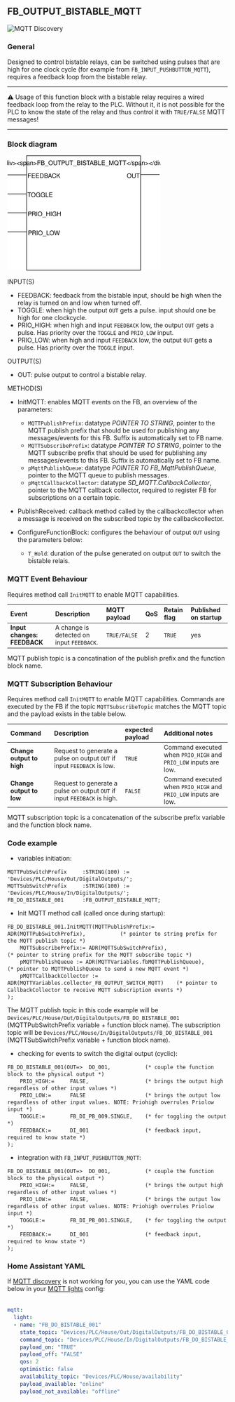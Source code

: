 ## FB_OUTPUT_BISTABLE_MQTT
![MQTT Discovery](https://img.shields.io/badge/MQTT%20Discovery-brightgreen)

### **General**
Designed to control bistable relays, can be switched using pulses that are high for one clock cycle (for example from `FB_INPUT_PUSHBUTTON_MQTT`), requires a feedback loop from the bistable relay.

----------------------------

:warning: Usage of this function block with a bistable relay requires a wired feedback loop from the relay to the PLC. Without it, it is not possible for the PLC to know the state of the relay and thus control it with `TRUE/FALSE` MQTT messages!

----------------------------

### **Block diagram**

<img src="../_img/FB_OUTPUT_BISTABLE_MQTT.svg" width="350">

INPUT(S)
- FEEDBACK: feedback from the bistable input, should be high when the relay is turned on and low when turned off.
- TOGGLE: when high the output `OUT` gets a pulse. input should one be high for one clockcycle.
- PRIO_HIGH: when high and input `FEEDBACK` low, the output `OUT` gets a pulse. Has priority over the `TOGGLE` and `PRIO_LOW` input.
- PRIO_LOW: when high and input `FEEDBACK` low, the output `OUT` gets a pulse. Has priority over the `TOGGLE` input.

OUTPUT(S)
- OUT: pulse output to control a bistable relay. 

METHOD(S)
- InitMQTT: enables MQTT events on the FB, an overview of the parameters:
    - `MQTTPublishPrefix`: datatype *POINTER TO STRING*, pointer to the MQTT publish prefix that should be used for publishing any messages/events for this FB. Suffix is automatically set to FB name. 
    - `MQTTSubscribePrefix`: datatype *POINTER TO STRING*, pointer to the MQTT subscribe prefix that should be used for publishing any messages/events to this FB. Suffix is automatically set to FB name. 
    - `pMqttPublishQueue`: datatype *POINTER TO FB_MqttPublishQueue*, pointer to the MQTT queue to publish messages.
    - `pMqttCallbackCollector`: datatype *SD_MQTT.CallbackCollector*, pointer to the MQTT callback collector, required to register FB for subscriptions on a certain topic.
    
- PublishReceived: callback method called by the callbackcollector when a message is received on the subscribed topic by the callbackcollector.

- ConfigureFunctionBlock: configures the behaviour of output `OUT` using the parameters below:
    - `T_Hold`: duration of the pulse generated on output `OUT` to switch the bistable relais.

### **MQTT Event Behaviour**
Requires method call `InitMQTT` to enable MQTT capabilities.

| Event | Description | MQTT payload | QoS | Retain flag | Published on startup |
|:-------------|:------------------|:------------------|:------------------|:--------------------------|:--------------------------|
| **Input changes: FEEDBACK**   | A change is detected on input `FEEDBACK`. | `TRUE/FALSE` | 2 | `TRUE` | yes

MQTT publish topic is a concatination of the publish prefix and the function block name. 

### **MQTT Subscription Behaviour**
Requires method call `InitMQTT` to enable MQTT capabilities.
Commands are executed by the FB if the topic `MQTTSubscribeTopic` matches the MQTT topic and the payload exists in the table below.

| Command | Description | expected payload | Additional notes | 
|:-------------|:------------------|:------------------|:------------------|
| **Change output to high** | Request to generate a pulse on output `OUT` if input `FEEDBACK` is low. | `TRUE` | Command executed when `PRIO_HIGH` and `PRIO_LOW` inputs are low.
| **Change output to low** | Request to generate a pulse on output `OUT` if input `FEEDBACK` is high. | `FALSE` | Command executed when `PRIO_HIGH` and `PRIO_LOW` inputs are low.

MQTT subscription topic is a concatenation of the subscribe prefix variable and the function block name. 

### **Code example**

- variables initiation:
```
MQTTPubSwitchPrefix     :STRING(100) := 'Devices/PLC/House/Out/DigitalOutputs/';
MQTTSubSwitchPrefix     :STRING(100) := 'Devices/PLC/House/In/DigitalOutputs/';
FB_DO_BISTABLE_001      :FB_OUTPUT_BISTABLE_MQTT;
```

- Init MQTT method call (called once during startup):
```
FB_DO_BISTABLE_001.InitMQTT(MQTTPublishPrefix:= ADR(MQTTPubSwitchPrefix),           (* pointer to string prefix for the MQTT publish topic *)
    MQTTSubscribePrefix:= ADR(MQTTSubSwitchPrefix),                                 (* pointer to string prefix for the MQTT subscribe topic *)
    pMQTTPublishQueue := ADR(MQTTVariables.fbMQTTPublishQueue),                     (* pointer to MQTTPublishQueue to send a new MQTT event *)
    pMQTTCallbackCollector := ADR(MQTTVariables.collector_FB_OUTPUT_SWITCH_MQTT)    (* pointer to CallbackCollector to receive MQTT subscription events *)
);
```
The MQTT publish topic in this code example will be `Devices/PLC/House/Out/DigitalOutputs/FB_DO_BISTABLE_001` (MQTTPubSwitchPrefix variable + function block name). The subscription topic will be `Devices/PLC/House/In/DigitalOutputs/FB_DO_BISTABLE_001` (MQTTSubSwitchPrefix variable + function block name).


- checking for events to switch the digital output (cyclic):
```
FB_DO_BISTABLE_001(OUT=>  DO_001,           (* couple the function block to the physical output *)
    PRIO_HIGH:=     FALSE,                  (* brings the output high regardless of other input values *)
    PRIO_LOW:=      FALSE                   (* brings the output low regardless of other input values. NOTE: Priohigh overrules Priolow input *)
    TOGGLE:=        FB_DI_PB_009.SINGLE,    (* for toggling the output *)	
    FEEDBACK:=      DI_001                  (* feedback input, required to know state *)	
);
```

- integration with `FB_INPUT_PUSHBUTTON_MQTT`:
```
FB_DO_BISTABLE_001(OUT=>  DO_001,           (* couple the function block to the physical output *)
    PRIO_HIGH:=     FALSE,                  (* brings the output high regardless of other input values *)
    PRIO_LOW:=      FALSE,                  (* brings the output low regardless of other input values. NOTE: Priohigh overrules Priolow input *)
    TOGGLE:=        FB_DI_PB_001.SINGLE,    (* for toggling the output *)	
    FEEDBACK:=      DI_001                  (* feedback input, required to know state *)	
);
```

### **Home Assistant YAML**
If [MQTT discovery](../AdditionalFunctionality/MQTT_Discovery.md) is not working for you, you can use the YAML code below in your [MQTT lights](https://www.home-assistant.io/components/light.mqtt/) config:

```YAML

mqtt:
  light:
  - name: "FB_DO_BISTABLE_001"
    state_topic: "Devices/PLC/House/Out/DigitalOutputs/FB_DO_BISTABLE_001"
    command_topic: "Devices/PLC/House/In/DigitalOutputs/FB_DO_BISTABLE_001"
    payload_on: "TRUE"
    payload_off: "FALSE"
    qos: 2
    optimistic: false
    availability_topic: "Devices/PLC/House/availability"
    payload_available: "online"
    payload_not_available: "offline"
```